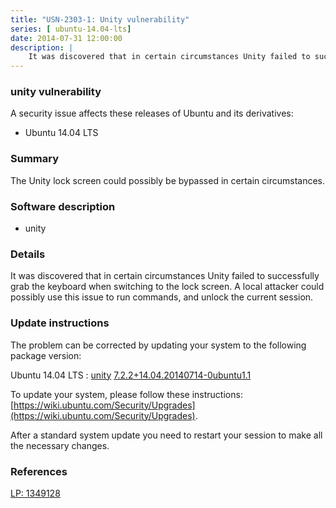 ```yaml
---
title: "USN-2303-1: Unity vulnerability"
series: [ ubuntu-14.04-lts]
date: 2014-07-31 12:00:00
description: |
    It was discovered that in certain circumstances Unity failed to successfully grab the keyboard when switching to the lock screen. A local attacker could possibly use this issue to run commands, and unlock the current session. 
--- 
```

 
 


### unity vulnerability

A security issue affects these releases of Ubuntu and its derivatives:

* Ubuntu 14.04 LTS

### Summary

The Unity lock screen could possibly be bypassed in certain circumstances. 

### Software description

* unity 

### Details

It was discovered that in certain circumstances Unity failed to successfully grab the keyboard when switching to the lock screen. A local attacker could possibly use this issue to run commands, and unlock the current session. 

### Update instructions

The problem can be corrected by updating your system to the following package version:

Ubuntu 14.04 LTS
 : [unity](https://launchpad.net/ubuntu/+source/unity) <span> [7.2.2+14.04.20140714-0ubuntu1.1](https://launchpad.net/ubuntu/+source/unity/7.2.2+14.04.20140714-0ubuntu1.1) </span> 

To update your system, please follow these instructions: [https://wiki.ubuntu.com/Security/Upgrades](https://wiki.ubuntu.com/Security/Upgrades).

After a standard system update you need to restart your session to make all the necessary changes. 

### References

 
 [LP: 1349128](https://launchpad.net/bugs/1349128)
 

